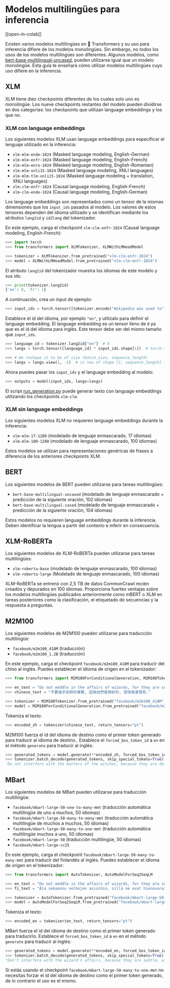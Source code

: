 <!--Copyright 2022 The HuggingFace Team. All rights reserved.

Licensed under the Apache License, Version 2.0 (the "License"); you may not use this file except in compliance with
the License. You may obtain a copy of the License at

http://www.apache.org/licenses/LICENSE-2.0

Unless required by applicable law or agreed to in writing, software distributed under the License is distributed on
an "AS IS" BASIS, WITHOUT WARRANTIES OR CONDITIONS OF ANY KIND, either express or implied. See the License for the
specific language governing permissions and limitations under the License.

⚠️ Note that this file is in Markdown but contain specific syntax for our doc-builder (similar to MDX) that may not be
rendered properly in your Markdown viewer.

-->

# Modelos multilingües para inferencia

[[open-in-colab]]

Existen varios modelos multilingües en 🤗 Transformers y su uso para inferencia difiere de los modelos monolingües. Sin embargo, no *todos* los usos de los modelos multilingües son diferentes. Algunos modelos, como [bert-base-multilingual-uncased](https://huggingface.co/bert-base-multilingual-uncased), pueden utilizarse igual que un modelo monolingüe. Esta guía te enseñará cómo utilizar modelos multilingües cuyo uso difiere en la inferencia.

## XLM

XLM tiene diez checkpoints diferentes de los cuales solo uno es monolingüe. Los nueve checkpoints restantes del modelo pueden dividirse en dos categorías: los checkpoints que utilizan language embeddings y los que no.

### XLM con language embeddings

Los siguientes modelos XLM usan language embeddings para especificar el lenguaje utilizado en la inferencia:

- `xlm-mlm-ende-1024` (Masked language modeling, English-German)
- `xlm-mlm-enfr-1024` (Masked language modeling, English-French)
- `xlm-mlm-enro-1024` (Masked language modeling, English-Romanian)
- `xlm-mlm-xnli15-1024` (Masked language modeling, XNLI languages)
- `xlm-mlm-tlm-xnli15-1024` (Masked language modeling + translation, XNLI languages)
- `xlm-clm-enfr-1024` (Causal language modeling, English-French)
- `xlm-clm-ende-1024` (Causal language modeling, English-German)

Los language embeddings son representados como un tensor de la mismas dimensiones que los `input_ids` pasados al modelo. Los valores de estos tensores dependen del idioma utilizado y se identifican mediante los atributos `lang2id` y `id2lang` del tokenizador.

En este ejemplo, carga el checkpoint `xlm-clm-enfr-1024` (Causal language modeling, English-French):

```py
>>> import torch
>>> from transformers import XLMTokenizer, XLMWithLMHeadModel

>>> tokenizer = XLMTokenizer.from_pretrained("xlm-clm-enfr-1024")
>>> model = XLMWithLMHeadModel.from_pretrained("xlm-clm-enfr-1024")
```

El atributo `lang2id` del tokenizador muestra los idiomas de este modelo y sus ids:

```py
>>> print(tokenizer.lang2id)
{'en': 0, 'fr': 1}
```

A continuación, crea un input de ejemplo:

```py
>>> input_ids = torch.tensor([tokenizer.encode("Wikipedia was used to")])  # batch size of 1
```

Establece el id del idioma, por ejemplo `"en"`, y utilízalo para definir el language embedding. El language embedding es un tensor lleno de `0` ya que es el id del idioma para inglés. Este tensor debe ser del mismo tamaño que `input_ids`. 

```py
>>> language_id = tokenizer.lang2id["en"]  # 0
>>> langs = torch.tensor([language_id] * input_ids.shape[1])  # torch.tensor([0, 0, 0, ..., 0])

>>> # We reshape it to be of size (batch_size, sequence_length)
>>> langs = langs.view(1, -1)  # is now of shape [1, sequence_length] (we have a batch size of 1)
```

Ahora puedes pasar los `input_ids` y el language embedding al modelo:

```py
>>> outputs = model(input_ids, langs=langs)
```

El script [run_generation.py](https://github.com/huggingface/transformers/tree/master/examples/pytorch/text-generation/run_generation.py) puede generar texto con language embeddings utilizando los checkpoints `xlm-clm`.

### XLM sin language embeddings

Los siguientes modelos XLM no requieren language embeddings durante la inferencia:

- `xlm-mlm-17-1280` (modelado de lenguaje enmascarado, 17 idiomas)
- `xlm-mlm-100-1280` (modelado de lenguaje enmascarado, 100 idiomas)

Estos modelos se utilizan para representaciones genéricas de frases a diferencia de los anteriores checkpoints XLM.

## BERT

Los siguientes modelos de BERT pueden utilizarse para tareas multilingües:

- `bert-base-multilingual-uncased` (modelado de lenguaje enmascarado + predicción de la siguiente oración, 102 idiomas)
- `bert-base-multilingual-cased` (modelado de lenguaje enmascarado + predicción de la siguiente oración, 104 idiomas)

Estos modelos no requieren language embeddings durante la inferencia. Deben identificar la lengua a partir del
contexto e inferir en consecuencia.

## XLM-RoBERTa

Los siguientes modelos de XLM-RoBERTa pueden utilizarse para tareas multilingües:

- `xlm-roberta-base` (modelado de lenguaje enmascarado, 100 idiomas)
- `xlm-roberta-large` (Modelado de lenguaje enmascarado, 100 idiomas)

XLM-RoBERTa se entrenó con 2,5 TB de datos CommonCrawl recién creados y depurados en 100 idiomas. Proporciona fuertes ventajas sobre los modelos multilingües publicados anteriormente como mBERT o XLM en tareas posteriores como la clasificación, el etiquetado de secuencias y la respuesta a preguntas.

## M2M100

Los siguientes modelos de M2M100 pueden utilizarse para traducción multilingüe:

- `facebook/m2m100_418M` (traducción)
- `facebook/m2m100_1.2B` (traducción)

En este ejemplo, carga el checkpoint `facebook/m2m100_418M` para traducir del chino al inglés. Puedes establecer el idioma de origen en el tokenizador:

```py
>>> from transformers import M2M100ForConditionalGeneration, M2M100Tokenizer

>>> en_text = "Do not meddle in the affairs of wizards, for they are subtle and quick to anger."
>>> chinese_text = "不要插手巫師的事務, 因為他們是微妙的, 很快就會發怒."

>>> tokenizer = M2M100Tokenizer.from_pretrained("facebook/m2m100_418M", src_lang="zh")
>>> model = M2M100ForConditionalGeneration.from_pretrained("facebook/m2m100_418M")
```

Tokeniza el texto:

```py
>>> encoded_zh = tokenizer(chinese_text, return_tensors="pt")
```

M2M100 fuerza el id del idioma de destino como el primer token generado para traducir al idioma de destino.. Establece el `forced_bos_token_id` a `en` en el método `generate` para traducir al inglés:

```py
>>> generated_tokens = model.generate(**encoded_zh, forced_bos_token_id=tokenizer.get_lang_id("en"))
>>> tokenizer.batch_decode(generated_tokens, skip_special_tokens=True)
'Do not interfere with the matters of the witches, because they are delicate and will soon be angry.'
```

## MBart

Los siguientes modelos de MBart pueden utilizarse para traducción multilingüe:

- `facebook/mbart-large-50-one-to-many-mmt` (traducción automática multilingüe de uno a muchos, 50 idiomas)
- `facebook/mbart-large-50-many-to-many-mmt` (traducción automática multilingüe de muchos a muchos, 50 idiomas)
- `facebook/mbart-large-50-many-to-one-mmt` (traducción automática multilingüe muchos a uno, 50 idiomas)
- `facebook/mbart-large-50` (traducción multilingüe, 50 idiomas)
- `facebook/mbart-large-cc25`

En este ejemplo, carga el checkpoint `facebook/mbart-large-50-many-to-many-mmt` para traducir del finlandés al inglés. Puedes establecer el idioma de origen en el tokenizador:

```py
>>> from transformers import AutoTokenizer, AutoModelForSeq2SeqLM

>>> en_text = "Do not meddle in the affairs of wizards, for they are subtle and quick to anger."
>>> fi_text = "Älä sekaannu velhojen asioihin, sillä ne ovat hienovaraisia ja nopeasti vihaisia."

>>> tokenizer = AutoTokenizer.from_pretrained("facebook/mbart-large-50-many-to-many-mmt", src_lang="fi_FI")
>>> model = AutoModelForSeq2SeqLM.from_pretrained("facebook/mbart-large-50-many-to-many-mmt")
```

Tokeniza el texto:

```py
>>> encoded_en = tokenizer(en_text, return_tensors="pt")
```

MBart fuerza el id del idioma de destino como el primer token generado para traducirlo. Establece el `forced_bos_token_id` a `en` en el método `generate` para traducir al inglés:

```py
>>> generated_tokens = model.generate(**encoded_en, forced_bos_token_id=tokenizer.lang_code_to_id("en_XX"))
>>> tokenizer.batch_decode(generated_tokens, skip_special_tokens=True)
"Don't interfere with the wizard's affairs, because they are subtle, will soon get angry."
```

Si estás usando el checkpoint `facebook/mbart-large-50-many-to-one-mmt` no necesitas forzar el id del idioma de destino como el primer token generado, de lo contrario el uso es el mismo.
